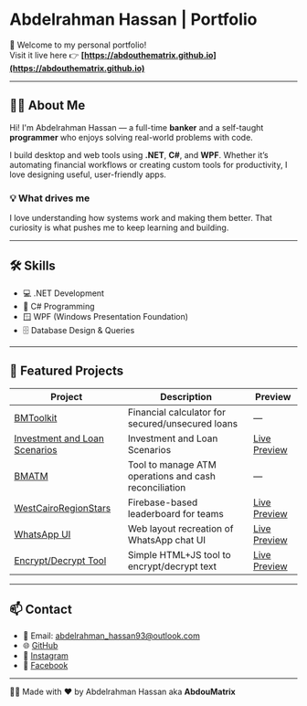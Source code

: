 # Abdelrahman Hassan | Portfolio

👋 Welcome to my personal portfolio!  
Visit it live here 👉 **[https://abdouthematrix.github.io](https://abdouthematrix.github.io)**

---

## 👨‍💻 About Me

Hi! I'm Abdelrahman Hassan — a full-time **banker** and a self-taught **programmer** who enjoys solving real-world problems with code.

I build desktop and web tools using **.NET**, **C#**, and **WPF**. Whether it’s automating financial workflows or creating custom tools for productivity, I love designing useful, user-friendly apps.

### 💡 What drives me  
I love understanding how systems work and making them better. That curiosity is what pushes me to keep learning and building.

---

## 🛠️ Skills

- 💻 .NET Development  
- 🔷 C# Programming  
- 🪟 WPF (Windows Presentation Foundation)  
- 🗄️ Database Design & Queries  

---

## 🚀 Featured Projects

| Project | Description | Preview |
|--------|-------------|---------|
| [BMToolkit](https://github.com/abdouthematrix/BMToolkit) | Financial calculator for secured/unsecured loans | — |
| [Investment and Loan Scenarios](https://github.com/abdouthematrix/abdouthematrix.github.io/blob/main/sloan.html) |Investment and Loan Scenarios | [Live Preview](https://abdouthematrix.github.io/sloan.html) |
| [BMATM](https://github.com/abdouthematrix/BMATM) | Tool to manage ATM operations and cash reconciliation | — |
| [WestCairoRegionStars](https://github.com/abdouthematrix/WestCairoRegionStars) | Firebase-based leaderboard for teams | [Live Preview](https://abdouthematrix.github.io/WestCairoRegionStars/) |
| [WhatsApp UI](https://github.com/abdouthematrix/abdouthematrix.github.io/blob/main/WhatsApp.html) | Web layout recreation of WhatsApp chat UI | [Live Preview](https://abdouthematrix.github.io/WhatsApp.html) |
| [Encrypt/Decrypt Tool](https://github.com/abdouthematrix/abdouthematrix.github.io/blob/main/encdec.html) | Simple HTML+JS tool to encrypt/decrypt text | [Live Preview](https://abdouthematrix.github.io/encdec.html) |

---

## 📫 Contact

- 📧 Email: abdelrahman_hassan93@outlook.com  
- 🌐 [GitHub](https://github.com/abdouthematrix)  
- 📸 [Instagram](https://instagram.com/abdelrahman_hassan93)  
- 📘 [Facebook](https://facebook.com/AbdouMatrix)

---

👨‍🎨 Made with ❤️ by Abdelrahman Hassan aka **AbdouMatrix**
